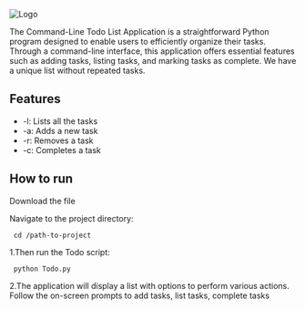 ![Logo](https://cdn-icons-png.flaticon.com/256/7590/7590241.png)

The Command-Line Todo List Application is a straightforward Python program designed to enable users to efficiently organize their tasks. Through a command-line interface, this application offers essential features such as adding tasks, listing tasks, and marking tasks as complete. We have a unique list without repeated tasks.
## Features
- -l: Lists all the tasks
- -a: Adds a new task
- -r: Removes a task
- -c: Completes a task
## How to run
Download the file  

Navigate to the project directory:

     cd /path-to-project

1.Then run the Todo script:

     python Todo.py
2.The application will display a list with options to perform various actions. Follow the on-screen prompts to add tasks, list tasks, complete tasks


